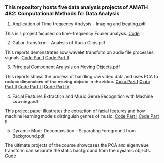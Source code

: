 ### This repository hosts five data analysis projects of AMATH 482: Computational Methods for Data Analysis

1. Application of Time frequency Analysis - Imaging and locating.pdf

This is a project focused on time-frequency Fourier analysis. [Code](AMath1.m)

2. Gabor Transform - Analysis of Audio Clips.pdf

This reports demonstrates how wavelet transform on audio file processes signals. [Code Part I](AMath2_1.m) [Code Part II](AMath2_2.m)

3. Principal Component Analysis on Moving Objects.pdf

This reports shows the process of handling raw video data and uses PCA to reduce dimensions of the moving objects in the video. [Code Part I](AMath3.m) [Code Part II](AMath3_horizontal.m) [Code Part III](AMath3_rotation.m) [Code Part IV](AMath3_noise.m)

4. Facial Features Extraction and Music Genre Recognition with Machine Learning.pdf

This project paper illustrates the extraction of facial features and how machine learning models distinguish genres of music. [Code Part I](AMath4.m) [Code Part II](AMath4_1.m)

5. Dynamic Mode Decomposition - Separating Foreground from Background.pdf

The ultimate projects of the course showcases the PCA and eigenvalue transform can separate the static background from the dynamic objects. [Code](AMath5.m)
